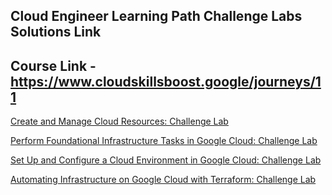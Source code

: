 ## Cloud Engineer Learning Path Challenge Labs Solutions Link
## Course Link - https://www.cloudskillsboost.google/journeys/11

[Create and Manage Cloud Resources: Challenge Lab](https://www.cloudskillsboost.google/focuses/10258?parent=catalog)

[Perform Foundational Infrastructure Tasks in Google Cloud: Challenge Lab](https://www.cloudskillsboost.google/focuses/10379?parent=catalog)

[Set Up and Configure a Cloud Environment in Google Cloud: Challenge Lab](https://www.cloudskillsboost.google/focuses/10603?parent=catalog)

[Automating Infrastructure on Google Cloud with Terraform: Challenge Lab](https://www.cloudskillsboost.google/focuses/42740?parent=catalog)